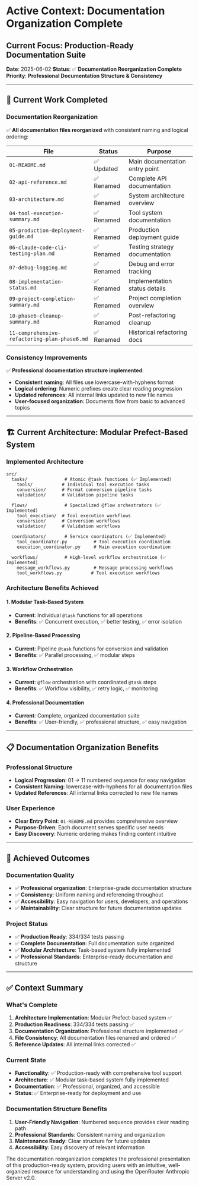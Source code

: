 # Active Context: Documentation Organization Complete

## Current Focus: Production-Ready Documentation Suite

**Date**: 2025-06-02
**Status**: ✅ **Documentation Reorganization Complete**
**Priority**: **Professional Documentation Structure & Consistency**

---

## 🎯 **Current Work Completed**

### **Documentation Reorganization**
✅ **All documentation files reorganized** with consistent naming and logical ordering:

| File                                          | Status    | Purpose                        |
| --------------------------------------------- | --------- | ------------------------------ |
| `01-README.md`                                | ✅ Updated | Main documentation entry point |
| `02-api-reference.md`                         | ✅ Renamed | Complete API documentation     |
| `03-architecture.md`                          | ✅ Renamed | System architecture overview   |
| `04-tool-execution-summary.md`                | ✅ Renamed | Tool system documentation      |
| `05-production-deployment-guide.md`           | ✅ Renamed | Production deployment guide    |
| `06-claude-code-cli-testing-plan.md`          | ✅ Renamed | Testing strategy documentation |
| `07-debug-logging.md`                         | ✅ Renamed | Debug and error tracking       |
| `08-implementation-status.md`                 | ✅ Renamed | Implementation status details  |
| `09-project-completion-summary.md`            | ✅ Renamed | Project completion overview    |
| `10-phase6-cleanup-summary.md`                | ✅ Renamed | Post-refactoring cleanup       |
| `11-comprehensive-refactoring-plan-phase6.md` | ✅ Renamed | Historical refactoring docs    |

### **Consistency Improvements**
✅ **Professional documentation structure implemented**:
- **Consistent naming**: All files use lowercase-with-hyphens format
- **Logical ordering**: Numeric prefixes create clear reading progression
- **Updated references**: All internal links updated to new file names
- **User-focused organization**: Documents flow from basic to advanced topics

---

## 🏗️ **Current Architecture: Modular Prefect-Based System**

### **Implemented Architecture**
```
src/
  tasks/              # Atomic @task functions (✅ Implemented)
    tools/           # Individual tool execution tasks
    conversion/      # Format conversion pipeline tasks
    validation/      # Validation pipeline tasks
  
  flows/              # Specialized @flow orchestrators (✅ Implemented)
    tool_execution/  # Tool execution workflows
    conversion/      # Conversion workflows
    validation/      # Validation workflows
  
  coordinators/       # Service coordinators (✅ Implemented)
    tool_coordinator.py          # Tool execution coordination
    execution_coordinator.py     # Main execution coordination
  
  workflows/          # High-level workflow orchestration (✅ Implemented)
    message_workflows.py         # Message processing workflows
    tool_workflows.py           # Tool execution workflows
```

### **Architecture Benefits Achieved**

#### **1. Modular Task-Based System**
- **Current**: Individual `@task` functions for all operations
- **Benefits**: ✅ Concurrent execution, ✅ better testing, ✅ error isolation

#### **2. Pipeline-Based Processing**
- **Current**: Pipeline `@task` functions for conversion and validation
- **Benefits**: ✅ Parallel processing, ✅ modular steps

#### **3. Workflow Orchestration**
- **Current**: `@flow` orchestration with coordinated `@task` steps
- **Benefits**: ✅ Workflow visibility, ✅ retry logic, ✅ monitoring

#### **4. Professional Documentation**
- **Current**: Complete, organized documentation suite
- **Benefits**: ✅ User-friendly, ✅ professional structure, ✅ easy navigation

---

## 📋 **Documentation Organization Benefits**

### **Professional Structure**
- **Logical Progression**: 01 → 11 numbered sequence for easy navigation
- **Consistent Naming**: lowercase-with-hyphens for all documentation files
- **Updated References**: All internal links corrected to new file names

### **User Experience**
- **Clear Entry Point**: `01-README.md` provides comprehensive overview
- **Purpose-Driven**: Each document serves specific user needs
- **Easy Discovery**: Numeric ordering makes finding content intuitive

---

## 🎯 **Achieved Outcomes**

### **Documentation Quality**
- ✅ **Professional organization**: Enterprise-grade documentation structure
- ✅ **Consistency**: Uniform naming and referencing throughout
- ✅ **Accessibility**: Easy navigation for users, developers, and operations
- ✅ **Maintainability**: Clear structure for future documentation updates

### **Project Status**
- ✅ **Production Ready**: 334/334 tests passing
- ✅ **Complete Documentation**: Full documentation suite organized
- ✅ **Modular Architecture**: Task-based system fully implemented
- ✅ **Professional Standards**: Enterprise-ready documentation and structure

---

## ✅ **Context Summary**

### **What's Complete**
1. **Architecture Implementation**: Modular Prefect-based system ✅
2. **Production Readiness**: 334/334 tests passing ✅
3. **Documentation Organization**: Professional structure implemented ✅
4. **File Consistency**: All documentation files renamed and ordered ✅
5. **Reference Updates**: All internal links corrected ✅

### **Current State**
- **Functionality**: ✅ Production-ready with comprehensive tool support
- **Architecture**: ✅ Modular task-based system fully implemented
- **Documentation**: ✅ Professional, organized, and accessible
- **Status**: ✅ Enterprise-ready for deployment and use

### **Documentation Structure Benefits**
1. **User-Friendly Navigation**: Numbered sequence provides clear reading path
2. **Professional Standards**: Consistent naming and organization
3. **Maintenance Ready**: Clear structure for future updates
4. **Accessibility**: Easy discovery of relevant information

The documentation reorganization completes the professional presentation of this production-ready system, providing users with an intuitive, well-organized resource for understanding and using the OpenRouter Anthropic Server v2.0.